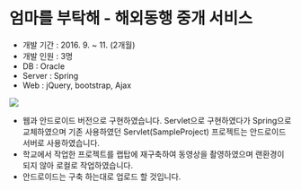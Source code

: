 # 엄마를 부탁해 - 해외동행 중개 서비스

 - 개발 기간 : 2016. 9. ~ 11. (2개월)
 - 개발 인원 : 3명
 - DB : Oracle
 - Server : Spring
 - Web : jQuery, bootstrap, Ajax
 
[![](http://img.youtube.com/vi/Ue6MYOQnFy4/0.jpg)](http://www.youtube.com/watch?v=Ue6MYOQnFy4)

 - 웹과 안드로이드 버전으로 구현하였습니다. Servlet으로 구현하였다가 Spring으로 교체하였으며 기존 사용하였던 Servlet(SampleProject) 프로젝트는 안드로이드 서버로 사용하였습니다.
 - 학교에서 작업한 프로젝트를 랩탑에 재구축하여 동영상을 촬영하였으며 랜환경이 되지 않아 로컬로 작업하였습니다.
 - 안드로이드는 구축 하는대로 업로드 할 것입니다.
